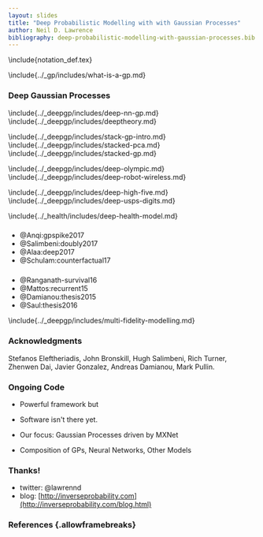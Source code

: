 ```yaml
---
layout: slides
title: "Deep Probabilistic Modelling with with Gaussian Processes"
author: Neil D. Lawrence
bibliography: deep-probabilistic-modelling-with-gaussian-processes.bib
---
```


<!--Notes from Stefanos: Hey Neil, 

Just realised that there was no comment on the fact that a DGP is not a GP, only the current layer conditioned on all previous ones.

I don't know if you want to clarify that. I believe that the majority of the audience won't have that knowledge and they may leave with the wrong impression.

Although, I don't know where is the right time to introduce that in the talk.

Hope that's helpful.

Cheers,
Stefanos

Comments from Rich!


CMB samples -> Life
-->

\include{notation_def.tex}

\include{../_gp/includes/what-is-a-gp.md}


### Deep Gaussian Processes

\include{../_deepgp/includes/deep-nn-gp.md}
\include{../_deepgp/includes/deeptheory.md}

\include{../_deepgp/includes/stack-gp-intro.md}
\include{../_deepgp/includes/stacked-pca.md}
\include{../_deepgp/includes/stacked-gp.md}

\include{../_deepgp/includes/deep-olympic.md}
\include{../_deepgp/includes/deep-robot-wireless.md}

\include{../_deepgp/includes/deep-high-five.md}
\include{../_deepgp/includes/deep-usps-digits.md}




\include{../_health/includes/deep-health-model.md}


### 

* @Anqi:gpspike2017
* @Salimbeni:doubly2017
* @Alaa:deep2017
* @Schulam:counterfactual17


###

* @Ranganath-survival16
* @Mattos:recurrent15
* @Damianou:thesis2015
* @Saul:thesis2016

\include{../_deepgp/includes/multi-fidelity-modelling.md}

### Acknowledgments

Stefanos  Eleftheriadis, John Bronskill, Hugh Salimbeni, Rich Turner, Zhenwen Dai, Javier Gonzalez, Andreas Damianou, Mark Pullin.

### Ongoing Code

* Powerful framework but

* Software isn't there yet.

* Our focus: Gaussian Processes driven by MXNet

* Composition of GPs, Neural Networks, Other Models

### Thanks!

* twitter: \@lawrennd
* blog: [http://inverseprobability.com](http://inverseprobability.com/blog.html)

### References {.allowframebreaks}


